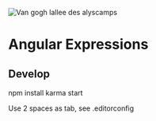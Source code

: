 ![Van gogh lallee des alyscamps](http://upload.wikimedia.org/wikipedia/commons/3/3d/Van_gogh_lallee_des_alyscamps.jpg)

# Angular Expressions

## Develop
npm install
karma start

Use 2 spaces as tab, see .editorconfig
